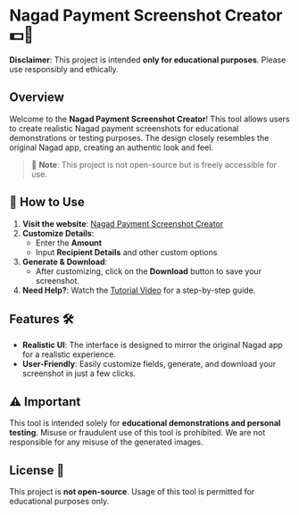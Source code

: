 # Nagad Payment Screenshot Creator 💵📲

**Disclaimer**: This project is intended **only for educational purposes**. Please use responsibly and ethically.

## Overview

Welcome to the **Nagad Payment Screenshot Creator**! This tool allows users to create realistic Nagad payment screenshots for educational demonstrations or testing purposes. The design closely resembles the original Nagad app, creating an authentic look and feel.

> 🚨 **Note**: This project is not open-source but is freely accessible for use.

## 🔗 How to Use

1. **Visit the website**: [Nagad Payment Screenshot Creator](https://sujon0xpi.github.io/nagad-payss/)
2. **Customize Details**:
   - Enter the **Amount**
   - Input **Recipient Details** and other custom options
3. **Generate & Download**:
   - After customizing, click on the **Download** button to save your screenshot.
4. **Need Help?**: Watch the [Tutorial Video](https://youtu.be/Ilr_q-KjUSg?si=8ABEQZu-DnNF19Iu) for a step-by-step guide.

## Features 🛠️

- **Realistic UI**: The interface is designed to mirror the original Nagad app for a realistic experience.
- **User-Friendly**: Easily customize fields, generate, and download your screenshot in just a few clicks.

## ⚠️ Important

This tool is intended solely for **educational demonstrations and personal testing**. Misuse or fraudulent use of this tool is prohibited. We are not responsible for any misuse of the generated images.

## License 📄

This project is **not open-source**. Usage of this tool is permitted for educational purposes only.
